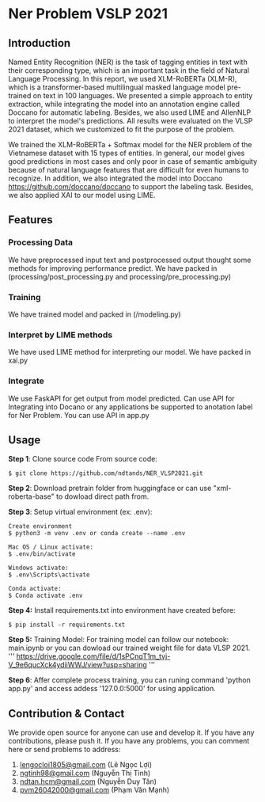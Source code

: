 # Ner Problem VSLP 2021
## Introduction
Named Entity Recognition (NER) is the task of tagging entities in text with their corresponding type, which is an important task in the field of Natural Language Processing. In this report, we used XLM-RoBERTa (XLM-R), which is a transformer-based multilingual masked language model pre-trained on text in 100 languages. We presented a simple approach to entity extraction, while integrating the model into an annotation engine called Doccano for automatic labeling. Besides, we also used LIME and AllenNLP to interpret the model's predictions. All results were evaluated on the VLSP 2021 dataset, which we customized to fit the purpose of the problem.

We trained the XLM-RoBERTa + Softmax model for the NER problem of the Vietnamese dataset with 15 types of entities. In general, our model gives good predictions in most cases and only poor in case of semantic ambiguity because of natural language features that are difficult for even humans to recognize. In addition, we also integrated the model into Doccano https://github.com/doccano/doccano to support the labeling task. Besides, we also applied XAI to our model using LIME.

## Features
### Processing Data
We have preprocessed input text  and postprocessed output thought some methods for improving performance predict. We have packed in (processing/post_processing.py and processing/pre_processing.py)
### Training
We have trained model and packed in (/modeling.py)
### Interpret by LIME methods
We have used LIME method for interpreting our model. We have packed in xai.py
### Integrate
We use FaskAPI for get output from model predicted. Can use API for Integrating into Docano or any applications be supported to anotation label for Ner Problem. You can use API in app.py
## Usage
**Step 1**: Clone source code From source code:
```
$ git clone https://github.com/ndtands/NER_VLSP2021.git
```

**Step 2**: Download pretrain folder from huggingface or can use "xml-roberta-base" to dowload direct path from.

**Step 3**: Setup virtual environment (ex: .env):
```
Create environment
$ python3 -m venv .env or conda create --name .env

Mac OS / Linux activate:
$ .env/bin/activate

Windows activate:
$ .env\Scripts\activate

Conda activate:
$ Conda activate .env
```

**Step 4:** Install requirements.txt into environment have created before:
```
$ pip install -r requirements.txt
```

**Step 5:** Training Model:
For training model can follow our notebook: main.ipynb or you can dowload our trained weight file for data VLSP 2021.
'''
https://drive.google.com/file/d/1sPCnqT1m_tvj-V_9e6qucXck4ydiiWWJ/view?usp=sharing
'''

**Step 6**: Affer complete process training, you can runing command 'python app.py' and access addess '127.0.0:5000' for using application.

## Contribution & Contact
We provide open source for anyone can use and develop it. If you have any contributions, please push it.
If you have any problems, you can comment here or send problems to address:
1. lengocloi1805@gmail.com (Lê Ngọc Lợi)
2. ngtinh98@gmail.com (Nguyễn Thị Tình)
3. ndtan.hcm@gmail.com (Nguyễn Duy Tân)
4. pvm26042000@gmail.com (Phạm Văn Mạnh)

